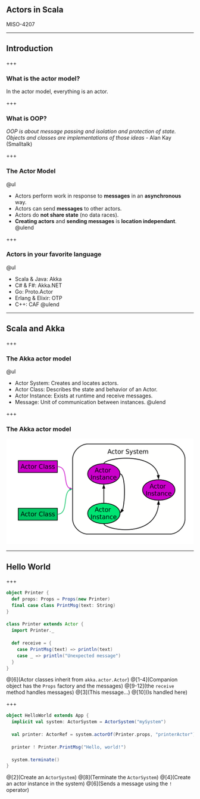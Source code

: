 ## Actors in Scala

MISO-4207

---

## Introduction

+++

### What is the actor model?

In the actor model, everything is an actor.

+++

### What is OOP?

_OOP is about message passing and isolation and protection of state. Objects and classes are implementations of those ideas_ - Alan Kay (Smalltalk)

+++

### The Actor Model

@ul
- Actors perform work in response to __messages__ in an __asynchronous__ way.
- Actors can send __messages__ to other actors.
- Actors do __not share state__ (no data races).
- __Creating actors__ and __sending messages__ is __location independant__.
@ulend

+++

### Actors in your favorite language

@ul
- Scala & Java: Akka
- C# & F#: Akka.NET
- Go: Proto.Actor
- Erlang & Elixir: OTP
- C++: CAF
@ulend

---

## Scala and Akka

+++

### The Akka actor model

@ul
- Actor System: Creates and locates actors.
- Actor Class: Describes the state and behavior of an Actor.
- Actor Instance: Exists at runtime and receive messages.
- Message: Unit of communication between instances.
@ulend

+++

### The Akka actor model
![Akka System](scala-akka/images/akka_system.png)

---

## Hello World

+++

```scala
object Printer {
  def props: Props = Props(new Printer)
  final case class PrintMsg(text: String)
}

class Printer extends Actor {
  import Printer._

  def receive = {
    case PrintMsg(text) => println(text)
    case _ => println("Unexpected message")
  }
}
```
@[6](Actor classes inherit from `akka.actor.Actor`)
@[1-4](Companion object has the `Props` factory and the messages)
@[9-12](the `receive` method handles messages)
@[3](This message...)
@[10](Is handled here)

+++

```scala
object HelloWorld extends App {
  implicit val system: ActorSystem = ActorSystem("mySystem")

  val printer: ActorRef = system.actorOf(Printer.props, "printerActor")

  printer ! Printer.PrintMsg("Hello, world!")

  system.terminate()
}
```
@[2](Create an `ActorSystem`)
@[8](Terminate the `ActorSystem`)
@[4](Create an actor instance in the system)
@[6](Sends a message using the `!` operator)

